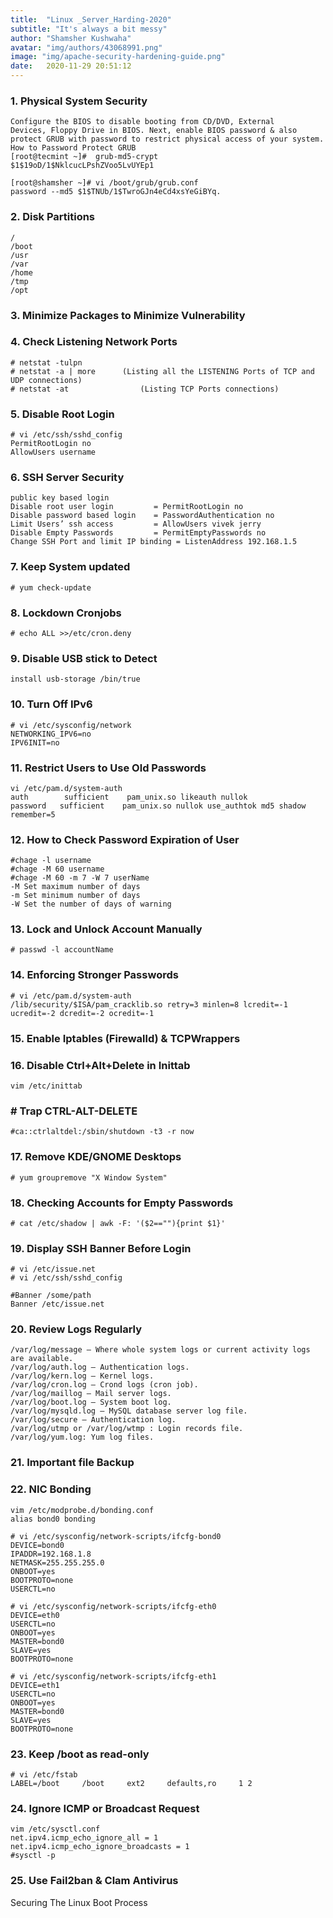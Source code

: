 ```yaml
---
title:  "Linux _Server_Harding-2020"
subtitle: "It's always a bit messy"
author: "Shamsher Kushwaha"
avatar: "img/authors/43068991.png"
image: "img/apache-security-hardening-guide.png"
date:   2020-11-29 20:51:12
---
```


### 1. Physical System Security

    Configure the BIOS to disable booting from CD/DVD, External Devices, Floppy Drive in BIOS. Next, enable BIOS password & also protect GRUB with password to restrict physical access of your system.
    How to Password Protect GRUB
    [root@tecmint ~]#  grub-md5-crypt
    $1$19oD/1$NklcucLPshZVoo5LvUYEp1

    [root@shamsher ~]# vi /boot/grub/grub.conf
    password --md5 $1$TNUb/1$TwroGJn4eCd4xsYeGiBYq.

### 2. Disk Partitions
    /
    /boot
    /usr
    /var
    /home
    /tmp
    /opt

### 3. Minimize Packages to Minimize Vulnerability

### 4. Check Listening Network Ports

    # netstat -tulpn
    # netstat -a | more      (Listing all the LISTENING Ports of TCP and UDP connections)
    # netstat -at                (Listing TCP Ports connections)

### 5. Disable Root Login

    # vi /etc/ssh/sshd_config
    PermitRootLogin no
    AllowUsers username

### 6. SSH Server Security

    public key based login
    Disable root user login			= PermitRootLogin no
    Disable password based login    = PasswordAuthentication no
    Limit Users’ ssh access			= AllowUsers vivek jerry
    Disable Empty Passwords			= PermitEmptyPasswords no
    Change SSH Port and limit IP binding = ListenAddress 192.168.1.5


### 7. Keep System updated

    # yum check-update

###  8. Lockdown Cronjobs
    # echo ALL >>/etc/cron.deny

### 9. Disable USB stick to Detect

    install usb-storage /bin/true

### 10. Turn Off IPv6

    # vi /etc/sysconfig/network
    NETWORKING_IPV6=no
    IPV6INIT=no


### 11. Restrict Users to Use Old Passwords

    vi /etc/pam.d/system-auth
    auth        sufficient    pam_unix.so likeauth nullok
    password   sufficient    pam_unix.so nullok use_authtok md5 shadow remember=5

### 12. How to Check Password Expiration of User

    #chage -l username
    #chage -M 60 username
    #chage -M 60 -m 7 -W 7 userName
    -M Set maximum number of days
    -m Set minimum number of days
    -W Set the number of days of warning

### 13. Lock and Unlock Account Manually

    # passwd -l accountName

### 14. Enforcing Stronger Passwords

    # vi /etc/pam.d/system-auth
    /lib/security/$ISA/pam_cracklib.so retry=3 minlen=8 lcredit=-1 ucredit=-2 dcredit=-2 ocredit=-1


### 15. Enable Iptables (Firewalld)  & TCPWrappers 


### 16. Disable Ctrl+Alt+Delete in Inittab
    vim /etc/inittab
### # Trap CTRL-ALT-DELETE
    #ca::ctrlaltdel:/sbin/shutdown -t3 -r now


### 17. Remove KDE/GNOME Desktops
    # yum groupremove "X Window System"

### 18. Checking Accounts for Empty Passwords
    # cat /etc/shadow | awk -F: '($2==""){print $1}'

### 19. Display SSH Banner Before Login
    # vi /etc/issue.net
    # vi /etc/ssh/sshd_config

    #Banner /some/path
    Banner /etc/issue.net


### 20. Review Logs Regularly

    /var/log/message – Where whole system logs or current activity logs are available.
    /var/log/auth.log – Authentication logs.
    /var/log/kern.log – Kernel logs.
    /var/log/cron.log – Crond logs (cron job).
    /var/log/maillog – Mail server logs.
    /var/log/boot.log – System boot log.
    /var/log/mysqld.log – MySQL database server log file.
    /var/log/secure – Authentication log.
    /var/log/utmp or /var/log/wtmp : Login records file.
    /var/log/yum.log: Yum log files.

### 21. Important file Backup

### 22. NIC Bonding
    vim /etc/modprobe.d/bonding.conf
    alias bond0 bonding

    # vi /etc/sysconfig/network-scripts/ifcfg-bond0
    DEVICE=bond0
    IPADDR=192.168.1.8
    NETMASK=255.255.255.0
    ONBOOT=yes
    BOOTPROTO=none
    USERCTL=no

    # vi /etc/sysconfig/network-scripts/ifcfg-eth0
    DEVICE=eth0
    USERCTL=no
    ONBOOT=yes
    MASTER=bond0
    SLAVE=yes
    BOOTPROTO=none

    # vi /etc/sysconfig/network-scripts/ifcfg-eth1
    DEVICE=eth1
    USERCTL=no
    ONBOOT=yes
    MASTER=bond0
    SLAVE=yes
    BOOTPROTO=none

### 23. Keep /boot as read-only
    # vi /etc/fstab
    LABEL=/boot     /boot     ext2     defaults,ro     1 2

### 24. Ignore ICMP or Broadcast Request

    vim /etc/sysctl.conf
    net.ipv4.icmp_echo_ignore_all = 1
    net.ipv4.icmp_echo_ignore_broadcasts = 1
    #sysctl -p

### 25. Use Fail2ban & Clam Antivirus



Securing The Linux Boot Process



